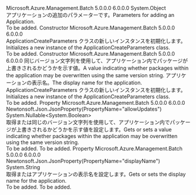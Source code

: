 <Type Name="ApplicationCreateParameters" FullName="Microsoft.Azure.Management.Batch.Models.ApplicationCreateParameters">
  <TypeSignature Language="C#" Value="public class ApplicationCreateParameters" />
  <TypeSignature Language="ILAsm" Value=".class public auto ansi beforefieldinit ApplicationCreateParameters extends System.Object" />
  <TypeSignature Language="DocId" Value="T:Microsoft.Azure.Management.Batch.Models.ApplicationCreateParameters" />
  <TypeSignature Language="VB.NET" Value="Public Class ApplicationCreateParameters" />
  <TypeSignature Language="F#" Value="type ApplicationCreateParameters = class" />
  <AssemblyInfo>
    <AssemblyName>Microsoft.Azure.Management.Batch</AssemblyName>
    <AssemblyVersion>5.0.0.0</AssemblyVersion>
    <AssemblyVersion>6.0.0.0</AssemblyVersion>
  </AssemblyInfo>
  <Base>
    <BaseTypeName>System.Object</BaseTypeName>
  </Base>
  <Interfaces />
  <Docs>
    <summary>
            <span data-ttu-id="9b7ec-101">アプリケーションの追加のパラメーターです。</span><span class="sxs-lookup"><span data-stu-id="9b7ec-101">Parameters for adding an Application.</span></span>
            </summary>
    <remarks>To be added.</remarks>
  </Docs>
  <Members>
    <Member MemberName=".ctor">
      <MemberSignature Language="C#" Value="public ApplicationCreateParameters ();" />
      <MemberSignature Language="ILAsm" Value=".method public hidebysig specialname rtspecialname instance void .ctor() cil managed" />
      <MemberSignature Language="DocId" Value="M:Microsoft.Azure.Management.Batch.Models.ApplicationCreateParameters.#ctor" />
      <MemberSignature Language="VB.NET" Value="Public Sub New ()" />
      <MemberType>Constructor</MemberType>
      <AssemblyInfo>
        <AssemblyName>Microsoft.Azure.Management.Batch</AssemblyName>
        <AssemblyVersion>5.0.0.0</AssemblyVersion>
        <AssemblyVersion>6.0.0.0</AssemblyVersion>
      </AssemblyInfo>
      <Parameters />
      <Docs>
        <summary>
            <span data-ttu-id="9b7ec-102">ApplicationCreateParameters クラスの新しいインスタンスを初期化します。</span><span class="sxs-lookup"><span data-stu-id="9b7ec-102">Initializes a new instance of the ApplicationCreateParameters class.</span></span>
            </summary>
        <remarks>To be added.</remarks>
      </Docs>
    </Member>
    <Member MemberName=".ctor">
      <MemberSignature Language="C#" Value="public ApplicationCreateParameters (Nullable&lt;bool&gt; allowUpdates = null, string displayName = null);" />
      <MemberSignature Language="ILAsm" Value=".method public hidebysig specialname rtspecialname instance void .ctor(valuetype System.Nullable`1&lt;bool&gt; allowUpdates, string displayName) cil managed" />
      <MemberSignature Language="DocId" Value="M:Microsoft.Azure.Management.Batch.Models.ApplicationCreateParameters.#ctor(System.Nullable{System.Boolean},System.String)" />
      <MemberSignature Language="VB.NET" Value="Public Sub New (Optional allowUpdates As Nullable(Of Boolean) = null, Optional displayName As String = null)" />
      <MemberSignature Language="F#" Value="new Microsoft.Azure.Management.Batch.Models.ApplicationCreateParameters : Nullable&lt;bool&gt; * string -&gt; Microsoft.Azure.Management.Batch.Models.ApplicationCreateParameters" Usage="new Microsoft.Azure.Management.Batch.Models.ApplicationCreateParameters (allowUpdates, displayName)" />
      <MemberType>Constructor</MemberType>
      <AssemblyInfo>
        <AssemblyName>Microsoft.Azure.Management.Batch</AssemblyName>
        <AssemblyVersion>5.0.0.0</AssemblyVersion>
        <AssemblyVersion>6.0.0.0</AssemblyVersion>
      </AssemblyInfo>
      <Parameters>
        <Parameter Name="allowUpdates" Type="System.Nullable&lt;System.Boolean&gt;" />
        <Parameter Name="displayName" Type="System.String" />
      </Parameters>
      <Docs>
        <param name="allowUpdates"><span data-ttu-id="9b7ec-103">同じバージョン文字列を使用して、アプリケーション内でパッケージが上書きされるかどうかを示す値。</span><span class="sxs-lookup"><span data-stu-id="9b7ec-103">A value indicating whether packages within the application may be overwritten using the same version string.</span></span></param>
        <param name="displayName"><span data-ttu-id="9b7ec-104">アプリケーションの表示名。</span><span class="sxs-lookup"><span data-stu-id="9b7ec-104">The display name for the application.</span></span></param>
        <summary>
            <span data-ttu-id="9b7ec-105">ApplicationCreateParameters クラスの新しいインスタンスを初期化します。</span><span class="sxs-lookup"><span data-stu-id="9b7ec-105">Initializes a new instance of the ApplicationCreateParameters class.</span></span>
            </summary>
        <remarks>To be added.</remarks>
      </Docs>
    </Member>
    <Member MemberName="AllowUpdates">
      <MemberSignature Language="C#" Value="public Nullable&lt;bool&gt; AllowUpdates { get; set; }" />
      <MemberSignature Language="ILAsm" Value=".property instance valuetype System.Nullable`1&lt;bool&gt; AllowUpdates" />
      <MemberSignature Language="DocId" Value="P:Microsoft.Azure.Management.Batch.Models.ApplicationCreateParameters.AllowUpdates" />
      <MemberSignature Language="VB.NET" Value="Public Property AllowUpdates As Nullable(Of Boolean)" />
      <MemberSignature Language="F#" Value="member this.AllowUpdates : Nullable&lt;bool&gt; with get, set" Usage="Microsoft.Azure.Management.Batch.Models.ApplicationCreateParameters.AllowUpdates" />
      <MemberType>Property</MemberType>
      <AssemblyInfo>
        <AssemblyName>Microsoft.Azure.Management.Batch</AssemblyName>
        <AssemblyVersion>5.0.0.0</AssemblyVersion>
        <AssemblyVersion>6.0.0.0</AssemblyVersion>
      </AssemblyInfo>
      <Attributes>
        <Attribute>
          <AttributeName>Newtonsoft.Json.JsonProperty(PropertyName="allowUpdates")</AttributeName>
        </Attribute>
      </Attributes>
      <ReturnValue>
        <ReturnType>System.Nullable&lt;System.Boolean&gt;</ReturnType>
      </ReturnValue>
      <Docs>
        <summary>
            <span data-ttu-id="9b7ec-106">取得または同じのバージョン文字列を使用して、アプリケーション内でパッケージが上書きされるかどうかを示す値を設定します。</span><span class="sxs-lookup"><span data-stu-id="9b7ec-106">Gets or sets a value indicating whether packages within the application may be overwritten using the same version string.</span></span>
            </summary>
        <value>To be added.</value>
        <remarks>To be added.</remarks>
      </Docs>
    </Member>
    <Member MemberName="DisplayName">
      <MemberSignature Language="C#" Value="public string DisplayName { get; set; }" />
      <MemberSignature Language="ILAsm" Value=".property instance string DisplayName" />
      <MemberSignature Language="DocId" Value="P:Microsoft.Azure.Management.Batch.Models.ApplicationCreateParameters.DisplayName" />
      <MemberSignature Language="VB.NET" Value="Public Property DisplayName As String" />
      <MemberSignature Language="F#" Value="member this.DisplayName : string with get, set" Usage="Microsoft.Azure.Management.Batch.Models.ApplicationCreateParameters.DisplayName" />
      <MemberType>Property</MemberType>
      <AssemblyInfo>
        <AssemblyName>Microsoft.Azure.Management.Batch</AssemblyName>
        <AssemblyVersion>5.0.0.0</AssemblyVersion>
        <AssemblyVersion>6.0.0.0</AssemblyVersion>
      </AssemblyInfo>
      <Attributes>
        <Attribute>
          <AttributeName>Newtonsoft.Json.JsonProperty(PropertyName="displayName")</AttributeName>
        </Attribute>
      </Attributes>
      <ReturnValue>
        <ReturnType>System.String</ReturnType>
      </ReturnValue>
      <Docs>
        <summary>
            <span data-ttu-id="9b7ec-107">取得またはアプリケーションの表示名を設定します。</span><span class="sxs-lookup"><span data-stu-id="9b7ec-107">Gets or sets the display name for the application.</span></span>
            </summary>
        <value>To be added.</value>
        <remarks>To be added.</remarks>
      </Docs>
    </Member>
  </Members>
</Type>